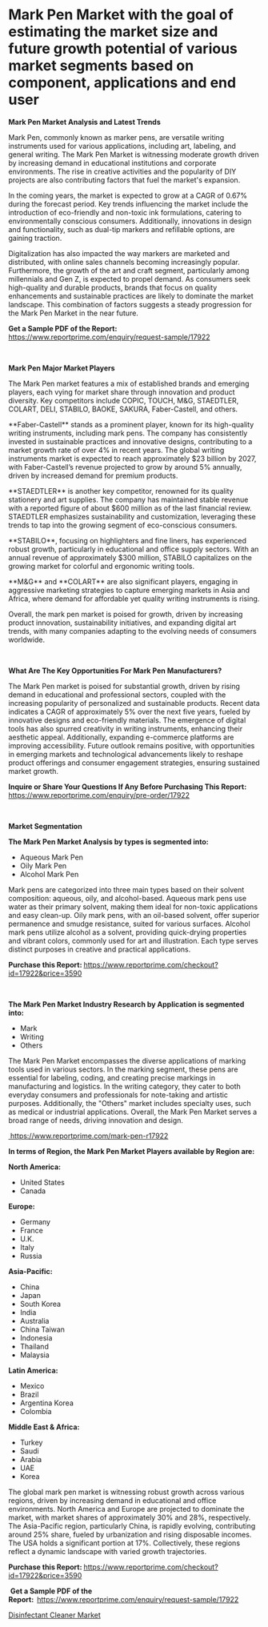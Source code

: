 <p><h1>Mark Pen Market with the goal of estimating the market size and future growth potential of various market segments based on component, applications and end user</h1></p><p><strong>Mark Pen Market Analysis and Latest Trends</strong></p>
<p><p>Mark Pen, commonly known as marker pens, are versatile writing instruments used for various applications, including art, labeling, and general writing. The Mark Pen Market is witnessing moderate growth driven by increasing demand in educational institutions and corporate environments. The rise in creative activities and the popularity of DIY projects are also contributing factors that fuel the market's expansion.</p><p>In the coming years, the market is expected to grow at a CAGR of 0.67% during the forecast period. Key trends influencing the market include the introduction of eco-friendly and non-toxic ink formulations, catering to environmentally conscious consumers. Additionally, innovations in design and functionality, such as dual-tip markers and refillable options, are gaining traction.</p><p>Digitalization has also impacted the way markers are marketed and distributed, with online sales channels becoming increasingly popular. Furthermore, the growth of the art and craft segment, particularly among millennials and Gen Z, is expected to propel demand. As consumers seek high-quality and durable products, brands that focus on quality enhancements and sustainable practices are likely to dominate the market landscape. This combination of factors suggests a steady progression for the Mark Pen Market in the near future.</p></p>
<p><strong>Get a Sample PDF of the Report:&nbsp;</strong> <a href="https://www.reportprime.com/enquiry/request-sample/17922?utm_campaign=3115&utm_medium=2&utm_source=Github&utm_content=ia&utm_term=18032025&utm_id=mark-pen">https://www.reportprime.com/enquiry/request-sample/17922</a></p>
<p>&nbsp;</p>
<p><strong>Mark Pen Major Market Players</strong></p>
<p><p>The Mark Pen market features a mix of established brands and emerging players, each vying for market share through innovation and product diversity. Key competitors include COPIC, TOUCH, M&G, STAEDTLER, COLART, DELI, STABILO, BAOKE, SAKURA, Faber-Castell, and others.</p><p>**Faber-Castell** stands as a prominent player, known for its high-quality writing instruments, including mark pens. The company has consistently invested in sustainable practices and innovative designs, contributing to a market growth rate of over 4% in recent years. The global writing instruments market is expected to reach approximately $23 billion by 2027, with Faber-Castell’s revenue projected to grow by around 5% annually, driven by increased demand for premium products.</p><p>**STAEDTLER** is another key competitor, renowned for its quality stationery and art supplies. The company has maintained stable revenue with a reported figure of about $600 million as of the last financial review. STAEDTLER emphasizes sustainability and customization, leveraging these trends to tap into the growing segment of eco-conscious consumers.</p><p>**STABILO**, focusing on highlighters and fine liners, has experienced robust growth, particularly in educational and office supply sectors. With an annual revenue of approximately $300 million, STABILO capitalizes on the growing market for colorful and ergonomic writing tools.</p><p>**M&G** and **COLART** are also significant players, engaging in aggressive marketing strategies to capture emerging markets in Asia and Africa, where demand for affordable yet quality writing instruments is rising.</p><p>Overall, the mark pen market is poised for growth, driven by increasing product innovation, sustainability initiatives, and expanding digital art trends, with many companies adapting to the evolving needs of consumers worldwide.</p></p>
<p>&nbsp;</p>
<p><strong>What Are The Key Opportunities For Mark Pen Manufacturers?</strong></p>
<p><p>The Mark Pen market is poised for substantial growth, driven by rising demand in educational and professional sectors, coupled with the increasing popularity of personalized and sustainable products. Recent data indicates a CAGR of approximately 5% over the next five years, fueled by innovative designs and eco-friendly materials. The emergence of digital tools has also spurred creativity in writing instruments, enhancing their aesthetic appeal. Additionally, expanding e-commerce platforms are improving accessibility. Future outlook remains positive, with opportunities in emerging markets and technological advancements likely to reshape product offerings and consumer engagement strategies, ensuring sustained market growth.</p></p>
<p><strong>Inquire or Share Your Questions If Any Before Purchasing This Report:</strong> <a href="https://www.reportprime.com/enquiry/pre-order/17922?utm_campaign=3115&utm_medium=2&utm_source=Github&utm_content=ia&utm_term=18032025&utm_id=mark-pen">https://www.reportprime.com/enquiry/pre-order/17922</a></p>
<p>&nbsp;</p>
<p><strong>Market Segmentation</strong></p>
<p><strong>The Mark Pen Market Analysis by types is segmented into:</strong></p>
<p><ul><li>Aqueous Mark Pen</li><li>Oily Mark Pen</li><li>Alcohol Mark Pen</li></ul></p>
<p><p>Mark pens are categorized into three main types based on their solvent composition: aqueous, oily, and alcohol-based. Aqueous mark pens use water as their primary solvent, making them ideal for non-toxic applications and easy clean-up. Oily mark pens, with an oil-based solvent, offer superior permanence and smudge resistance, suited for various surfaces. Alcohol mark pens utilize alcohol as a solvent, providing quick-drying properties and vibrant colors, commonly used for art and illustration. Each type serves distinct purposes in creative and practical applications.</p></p>
<p><strong>Purchase this Report:&nbsp;</strong><a href="https://www.reportprime.com/checkout?id=17922&price=3590&utm_campaign=3115&utm_medium=2&utm_source=Github&utm_content=ia&utm_term=18032025&utm_id=mark-pen">https://www.reportprime.com/checkout?id=17922&price=3590</a></p>
<p>&nbsp;</p>
<p><strong>The Mark Pen Market Industry Research by Application is segmented into:</strong></p>
<p><ul><li>Mark</li><li>Writing</li><li>Others</li></ul></p>
<p><p>The Mark Pen Market encompasses the diverse applications of marking tools used in various sectors. In the marking segment, these pens are essential for labeling, coding, and creating precise markings in manufacturing and logistics. In the writing category, they cater to both everyday consumers and professionals for note-taking and artistic purposes. Additionally, the "Others" market includes specialty uses, such as medical or industrial applications. Overall, the Mark Pen Market serves a broad range of needs, driving innovation and design.</p></p>
<p><a href="https://www.reportprime.com/mark-pen-r17922?utm_campaign=3115&utm_medium=2&utm_source=Github&utm_content=ia&utm_term=18032025&utm_id=mark-pen">&nbsp;https://www.reportprime.com/mark-pen-r17922</a></p>
<p><strong>In terms of Region, the Mark Pen Market Players available by Region are:</strong></p>
<p>
    <p> <strong> North America: </strong>
        <ul>
            <li>United States</li>
            <li>Canada</li>
        </ul>
        </p> 
    <p> <strong> Europe: </strong>
        <ul>
            <li>Germany</li>
            <li>France</li>
            <li>U.K.</li>
            <li>Italy</li>
            <li>Russia</li>
        </ul>
        </p> 
    <p> <strong> Asia-Pacific: </strong>
        <ul>
            <li>China</li>
            <li>Japan</li>
            <li>South Korea</li>
            <li>India</li>
            <li>Australia</li>
            <li>China Taiwan</li>
            <li>Indonesia</li>
            <li>Thailand</li>
            <li>Malaysia</li>
        </ul>
        </p> 
    <p> <strong> Latin America: </strong>
        <ul>
            <li>Mexico</li>
            <li>Brazil</li>
            <li>Argentina Korea</li>
            <li>Colombia</li>
        </ul>
        </p> 
    <p> <strong> Middle East & Africa: </strong>
        <ul>
            <li>Turkey</li>
            <li>Saudi</li>
            <li>Arabia</li>
            <li>UAE</li>
            <li>Korea</li>
        </ul>
    </p>
    </p>
<p><p>The global mark pen market is witnessing robust growth across various regions, driven by increasing demand in educational and office environments. North America and Europe are projected to dominate the market, with market shares of approximately 30% and 28%, respectively. The Asia-Pacific region, particularly China, is rapidly evolving, contributing around 25% share, fueled by urbanization and rising disposable incomes. The USA holds a significant portion at 17%. Collectively, these regions reflect a dynamic landscape with varied growth trajectories.</p></p>
<p><strong>Purchase this Report: </strong><a href="https://www.reportprime.com/checkout?id=17922&price=3590&utm_campaign=3115&utm_medium=2&utm_source=Github&utm_content=ia&utm_term=18032025&utm_id=mark-pen">https://www.reportprime.com/checkout?id=17922&price=3590</a></p>
<p>&nbsp;<strong>Get a Sample PDF of the Report:&nbsp;&nbsp;</strong><a href="https://www.reportprime.com/enquiry/request-sample/17922?utm_campaign=3115&utm_medium=2&utm_source=Github&utm_content=ia&utm_term=18032025&utm_id=mark-pen">https://www.reportprime.com/enquiry/request-sample/17922</a></p>
<p><strong></strong></p>
<p><p><a href="https://github.com/ajayanhaizan/Market-Research-Report-List-1/blob/main/disinfectant-cleaner-market.md?utm_campaign=3115&utm_medium=2&utm_source=Github&utm_content=ia&utm_term=18032025&utm_id=mark-pen">Disinfectant Cleaner Market</a></p></p>